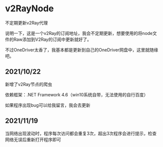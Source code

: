 # v2RayNode

不定期更新v2Ray代理

说明一下，这是一个v2Ray的订阅地址，我会不定期更新，想要使用的将node文件的Raw添加到V2Ray的订阅中更新就好了。

不过OneDriver太香了，我基本都是更新到自己的OneDriver网盘中，这里就随缘吧。

## 2021/10/22

新增了v2Ray节点的爬虫

依赖框架：.NET Framework 4.6（win10系统自带，无法使用的自行百度）

如果程序出现bug可以给我留言，我会去更新

## 2021/11/19

当网络出现波动时，程序每次访问都会重复3次，超出3次程序会进行提示，检查网络无误后重新打开程序即可
